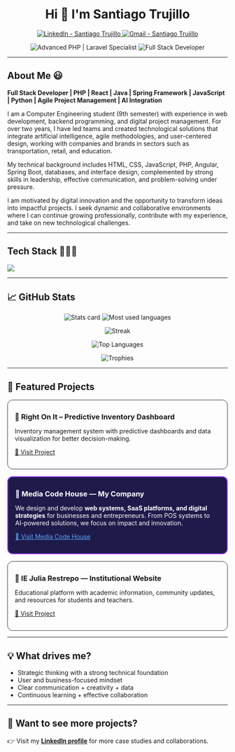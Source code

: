 <h1 align="center">Hi 👋 I'm Santiago Trujillo</h1>

<p align="center">
  <a href="https://www.linkedin.com/in/santiagotrujillo05" target="_blank">
    <img src="https://img.shields.io/badge/LinkedIn-0077B5?style=for-the-badge&logo=linkedin&logoColor=white" alt="LinkedIn - Santiago Trujillo"/>
  </a>
  <a href="mailto:trujillosantiago344@gmail.com" target="_blank">
    <img src="https://img.shields.io/badge/Gmail-D14836?style=for-the-badge&logo=gmail&logoColor=white" alt="Gmail - Santiago Trujillo"/>
  </a>
</p>

<p align="center">
  <!-- Experience tags -->
  <img src="https://img.shields.io/badge/Advanced%20PHP-Laravel%20Specialist-777BB4?style=for-the-badge&logo=php&logoColor=white" alt="Advanced PHP | Laravel Specialist"/>
  <img src="https://img.shields.io/badge/Full--Stack-Developer-0ea5e9?style=for-the-badge&logo=visualstudiocode&logoColor=white" alt="Full Stack Developer"/>
</p>

---

## About Me 😃

**Full Stack Developer | PHP | React | Java | Spring Framework | JavaScript | Python | Agile Project Management | AI Integration**

I am a Computer Engineering student (9th semester) with experience in web development, backend programming, and digital project management. For over two years, I have led teams and created technological solutions that integrate artificial intelligence, agile methodologies, and user-centered design, working with companies and brands in sectors such as transportation, retail, and education.

My technical background includes HTML, CSS, JavaScript, PHP, Angular, Spring Boot, databases, and interface design, complemented by strong skills in leadership, effective communication, and problem-solving under pressure.

I am motivated by digital innovation and the opportunity to transform ideas into impactful projects. I seek dynamic and collaborative environments where I can continue growing professionally, contribute with my experience, and take on new technological challenges.

---

## Tech Stack 👨🏻‍💻
<p align="left">
  <a href="https://skillicons.dev" target="_blank">
    <img src="https://skillicons.dev/icons?i=html,css,js,ts,react,angular,php,laravel,java,spring,py,nodejs,express,mysql,postgres,sqlite,docker,git,github,postman,vscode,linux&perline=12" />
  </a>
</p>

---

## 📈 GitHub Stats

<p align="center">
  <img src="https://github-profile-summary-cards.vercel.app/api/cards/stats?username=santiagotrujillo05&theme=tokyonight" alt="Stats card" />
  <img src="https://github-profile-summary-cards.vercel.app/api/cards/most-commit-language?username=santiagotrujillo05&theme=tokyonight" alt="Most used languages" />
</p>

<p align="center">
  <img src="https://streak-stats.demolab.com?user=santiagotrujillo05&theme=tokyonight&hide_border=false" alt="Streak" />
</p>

<p align="center">
  <img src="https://github-readme-stats.vercel.app/api/top-langs/?username=santiagotrujillo05&layout=compact&theme=tokyonight&hide_border=false" alt="Top Languages" />
</p>

<p align="center">
  <img src="https://github-profile-trophy.vercel.app/?username=santiagotrujillo05&theme=onestar&no-frame=true&row=1&column=7" alt="Trophies" />
</p>

---

## 🌟 Featured Projects

<div style="display:flex; flex-wrap:wrap; gap:16px;">

  <!-- Right On It -->
  <div style="flex:1 1 320px; min-width:280px; max-width:520px; border:1px solid #2d3748; border-radius:12px; padding:16px;">
    <h3 style="margin:12px 0 8px;">🎯 Right On It – Predictive Inventory Dashboard</h3>
    <p>Inventory management system with predictive dashboards and data visualization for better decision-making.</p>
    <p>
      <a href="https://www.rightonitcorp.com" target="_blank">🔗 Visit Project</a>
    </p>
  </div>

  <!-- Media Code House (highlight) -->
  <div style="flex:1 1 320px; min-width:280px; max-width:520px; border:2px solid #9333ea; border-radius:12px; padding:16px; background:#1e1b4b; color:white;">
    <h3 style="margin:12px 0 8px;">🚀 Media Code House — My Company</h3>
    <p>We design and develop <strong>web systems, SaaS platforms, and digital strategies</strong> for businesses and entrepreneurs. From POS systems to AI-powered solutions, we focus on impact and innovation.</p>
    <p>
      <a href="https://www.mediacodehouse.com" target="_blank" style="color:#60a5fa;">🔗 Visit Media Code House</a>
    </p>
  </div>

  <!-- IE Julia Restrepo -->
  <div style="flex:1 1 320px; min-width:280px; max-width:520px; border:1px solid #2d3748; border-radius:12px; padding:16px;">
    <h3 style="margin:12px 0 8px;">🏫 IE Julia Restrepo — Institutional Website</h3>
    <p>Educational platform with academic information, community updates, and resources for students and teachers.</p>
    <p>
      <a href="https://www.iejuliarestrepo.edu.co" target="_blank">🔗 Visit Project</a>
    </p>
  </div>

</div>

---


## 💡 What drives me?

- Strategic thinking with a strong technical foundation  
- User and business-focused mindset  
- Clear communication + creativity + data  
- Continuous learning + effective collaboration  

---

## 🔗 Want to see more projects?
👉 Visit my **[LinkedIn profile](https://www.linkedin.com/in/santiagotrujillo05)** for more case studies and collaborations.
